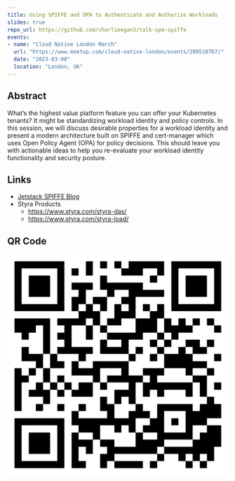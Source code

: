 ```yaml
---
title: Using SPIFFE and OPA to Authenticate and Authorize Workloads
slides: true
repo_url: https://github.com/charlieegan3/talk-opa-spiffe
events:
- name: "Cloud Native London March"
  url: "https://www.meetup.com/cloud-native-london/events/289518767/"
  date: "2023-03-08"
  location: "London, UK"
---
```


## Abstract

What’s the highest value platform feature you can offer your Kubernetes tenants? It might be standardizing workload
identity and policy controls. In this session, we will discuss desirable properties for a workload identity and present
a modern architecture built on SPIFFE and cert-manager which uses Open Policy Agent (OPA) for policy decisions. This
should leave you with actionable ideas to help you re-evaluate your workload identity functionality and security
posture.

## Links

* [Jetstack SPIFFE Blog](https://www.jetstack.io/blog/workload-identity-with-spiffe-trust-domains/)
* Styra Products
  * https://www.styra.com/styra-das/
  * https://www.styra.com/styra-load/

## QR Code

![QR Code](code.png)
